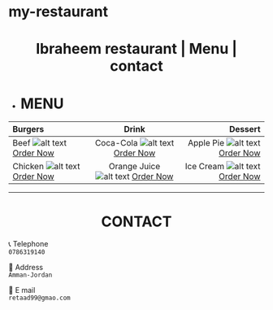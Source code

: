 # my-restaurant

<h1 align=center> Ibraheem restaurant | Menu | contact</h1>

- # MENU 

| Burgers      | Drink | Dessert     |
| :---        |    :----:   |          ---: |
|  Beef	![alt text](https://oman.burgerking.me/Images/Products/DOUBLE%20WHOPPER%C2%AE.jpg) 	[Order Now](https://oman.burgerking.me/ar/menu-item.aspx?CN=FLAME_-_GRILLED_BURGERS)      | Coca-Cola ![alt text](https://oman.burgerking.me/Images/Products/a2b20930-03b0-4c96-8a84-eb5747f2b970.jpg) 	[Order Now](https://oman.burgerking.me/ar/menu-item.aspx?CN=DRINKS)      | Apple Pie ![alt text](https://oman.burgerking.me/Images/Products/APPLE%20PIE.jpg) 	[Order Now](https://oman.burgerking.me/ar/menu-item.aspx?CN=DESSERT)   |
|Chicken  ![alt text](https://oman.burgerking.me/Images/Products/KING%20CHICKEN%20FILLET.jpg) 	[Order Now](https://oman.burgerking.me/ar/menu-item.aspx?CN=CRISPY_AND_TENDER)    | Orange Juice  ![alt text](https://oman.burgerking.me/Images/Products/FANTA.jpg) 	[Order Now](https://mcdonalds.com.jo/product/fanta-orange)       | Ice Cream ![alt text](https://oman.burgerking.me/Images/Products/ICE%20CREAM%20CONE.jpg) 	[Order Now](https://oman.burgerking.me/ar/menu-item.aspx?CN=DESSERT)     |



---

<h1 align=center> CONTACT</h1>


 📞 Telephone   
`0786319140`

📍 Address  
`Amman-Jordan`

📧  E mail  
`retaad99@gmao.com`
